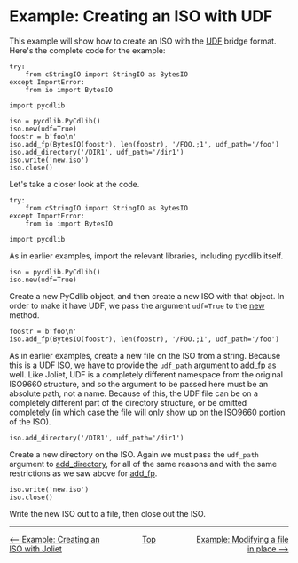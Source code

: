 # Example: Creating an ISO with UDF

This example will show how to create an ISO with the [UDF](standards.md#udf) bridge format.  Here's the complete code for the example:

```
try:
    from cStringIO import StringIO as BytesIO
except ImportError:
    from io import BytesIO

import pycdlib

iso = pycdlib.PyCdlib()
iso.new(udf=True)
foostr = b'foo\n'
iso.add_fp(BytesIO(foostr), len(foostr), '/FOO.;1', udf_path='/foo')
iso.add_directory('/DIR1', udf_path='/dir1')
iso.write('new.iso')
iso.close()
```

Let's take a closer look at the code.

```
try:
    from cStringIO import StringIO as BytesIO
except ImportError:
    from io import BytesIO

import pycdlib
```

As in earlier examples, import the relevant libraries, including pycdlib itself.

```
iso = pycdlib.PyCdlib()
iso.new(udf=True)
```

Create a new PyCdlib object, and then create a new ISO with that object.  In order to make it have UDF, we pass the argument `udf=True` to the [new](pycdlib-api.html#PyCdlib-new) method.

```
foostr = b'foo\n'
iso.add_fp(BytesIO(foostr), len(foostr), '/FOO.;1', udf_path='/foo')
```

As in earlier examples, create a new file on the ISO from a string.  Because this is a UDF ISO, we have to provide the `udf_path` argument to [add_fp](pycdlib-api.html#PyCdlib-add_fp) as well.  Like Joliet, UDF is a completely different namespace from the original ISO9660 structure, and so the argument to be passed here must be an absolute path, not a name.  Because of this, the UDF file can be on a completely different part of the directory structure, or be omitted completely (in which case the file will only show up on the ISO9660 portion of the ISO).

```
iso.add_directory('/DIR1', udf_path='/dir1')
```

Create a new directory on the ISO.  Again we must pass the `udf_path` argument to [add_directory](pycdlib-api.html#PyCdlib-add_directory), for all of the same reasons and with the same restrictions as we saw above for [add_fp](pycdlib-api.html#PyCdlib-add_fp).

```
iso.write('new.iso')
iso.close()
```

Write the new ISO out to a file, then close out the ISO.

---

<div style="width: 100%; display: table;">
  <div style="display: table-row;">
    <div style="width: 33%; display: table-cell; text-align: left;">
      <a href="example-creating-joliet-iso.html"><-- Example: Creating an ISO with Joliet</a>
    </div>
    <div style="width: 33%; display: table-cell; text-align: center;">
      <a href="https://clalancette.github.io/gh-page-tester/">Top</a>
    </div>
    <div style="width: 33%; display: table-cell; text-align: right;">
      <a href="example-modifying-file-in-place.html">Example: Modifying a file in place --></a>
    </div>
</div>
